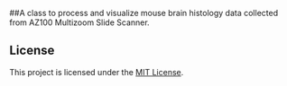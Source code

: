 ##A class to process and visualize mouse brain histology data collected from AZ100 Multizoom Slide Scanner.

## License

This project is licensed under the [MIT License](LICENSE).
